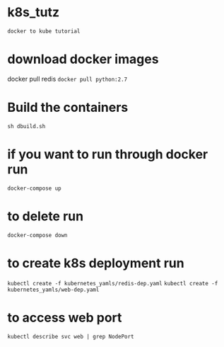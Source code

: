 # k8s_tutz
``` docker to kube tutorial ```

# download docker images
docker pull redis
``` docker pull python:2.7 ```



# Build the containers

``` sh dbuild.sh ```

# if you want to run through docker run
``` docker-compose up ```

# to delete run
``` docker-compose down ```

# to create k8s deployment run
``` kubectl create -f kubernetes_yamls/redis-dep.yaml ```
``` kubectl create -f kubernetes_yamls/web-dep.yaml ```

# to access web port
``` kubectl describe svc web | grep NodePort ```
